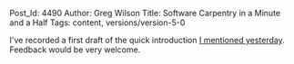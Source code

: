Post_Id: 4490
Author: Greg Wilson
Title: Software Carpentry in a Minute and a Half
Tags: content, versions/version-5-0

<p>I've recorded a first draft of the quick introduction <a href="|filename|2012-02-01-re-doing-the-three-minute-pitch.md">I mentioned yesterday</a>. Feedback would be very welcome.</p>

